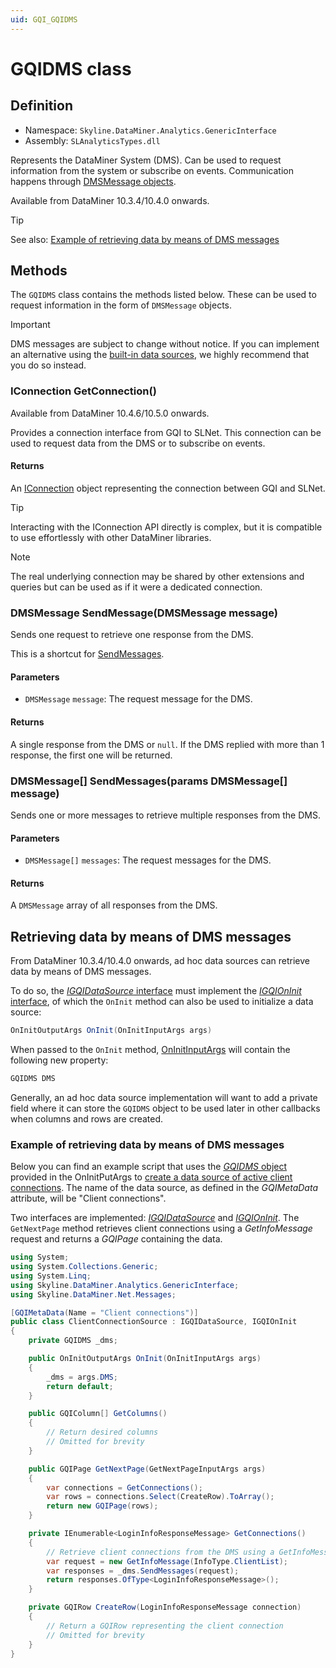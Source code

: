 ```yaml
---
uid: GQI_GQIDMS
---
```


# GQIDMS class

## Definition

- Namespace: `Skyline.DataMiner.Analytics.GenericInterface`
- Assembly: `SLAnalyticsTypes.dll`

Represents the DataMiner System (DMS). Can be used to request information from the system or subscribe on events. Communication happens through [DMSMessage objects](xref:Skyline.DataMiner.Net.Messages).

Available from DataMiner 10.3.4/10.4.0 onwards.<!-- RN 35701 -->

> [!TIP]
> See also: [Example of retrieving data by means of DMS messages](#example-of-retrieving-data-by-means-of-dms-messages)

## Methods

The `GQIDMS` class contains the methods listed below. These can be used to request information in the form of `DMSMessage` objects.

> [!IMPORTANT]
> DMS messages are subject to change without notice. If you can implement an alternative using the [built-in data sources](xref:Query_data_sources), we highly recommend that you do so instead.

### IConnection GetConnection()

Available from DataMiner 10.4.6/10.5.0 onwards.<!-- RN39489 -->

Provides a connection interface from GQI to SLNet. This connection can be used to request data from the DMS or to subscribe on events.

#### Returns

An [IConnection](xref:Skyline.DataMiner.Net.IConnection) object representing the connection between GQI and SLNet.

> [!TIP]
> Interacting with the IConnection API directly is complex, but it is compatible to use effortlessly with other DataMiner libraries.

> [!NOTE]
> The real underlying connection may be shared by other extensions and queries but can be used as if it were a dedicated connection.

### DMSMessage SendMessage(DMSMessage message)

Sends one request to retrieve one response from the DMS.

This is a shortcut for [SendMessages](#dmsmessage-sendmessagesparams-dmsmessage-message).

#### Parameters

- `DMSMessage` `message`: The request message for the DMS.

#### Returns

A single response from the DMS or `null`. If the DMS replied with more than 1 response, the first one will be returned.

### DMSMessage[] SendMessages(params DMSMessage[] message)

Sends one or more messages to retrieve multiple responses from the DMS.

#### Parameters

- `DMSMessage[]` `messages`: The request messages for the DMS.

#### Returns

A `DMSMessage` array of all responses from the DMS.

## Retrieving data by means of DMS messages

From DataMiner 10.3.4/10.4.0 onwards, ad hoc data sources can retrieve data by means of DMS messages. <!-- RN 35701 -->

To do so, the [*IGQIDataSource* interface](xref:GQI_IGQIDataSource) must implement the [*IGQIOnInit* interface](xref:GQI_IGQIOnInit), of which the `OnInit` method can also be used to initialize a data source:

```csharp
OnInitOutputArgs OnInit(OnInitInputArgs args)
```

When passed to the `OnInit` method, [OnInitInputArgs](xref:GQI_OnInitInputArgs) will contain the following new property:

```csharp
GQIDMS DMS
```

Generally, an ad hoc data source implementation will want to add a private field where it can store the `GQIDMS` object to be used later in other callbacks when columns and rows are created.

### Example of retrieving data by means of DMS messages

Below you can find an example script that uses the [*GQIDMS* object](xref:GQI_GQIDMS) provided in the OnInitPutArgs to [create a data source of active client connections](#retrieving-data-by-means-of-dms-messages). The name of the data source, as defined in the *GQIMetaData* attribute, will be "Client connections".

Two interfaces are implemented: [*IGQIDataSource*](xref:GQI_IGQIDataSource) and [*IGQIOnInit*](xref:GQI_IGQIOnInit). The `GetNextPage` method retrieves client connections using a *GetInfoMessage* request and returns a *GQIPage* containing the data.

```csharp
using System;
using System.Collections.Generic;
using System.Linq;
using Skyline.DataMiner.Analytics.GenericInterface;
using Skyline.DataMiner.Net.Messages;

[GQIMetaData(Name = "Client connections")]
public class ClientConnectionSource : IGQIDataSource, IGQIOnInit
{
    private GQIDMS _dms;

    public OnInitOutputArgs OnInit(OnInitInputArgs args)
    {
        _dms = args.DMS;
        return default;
    }

    public GQIColumn[] GetColumns()
    {
        // Return desired columns
        // Omitted for brevity
    }

    public GQIPage GetNextPage(GetNextPageInputArgs args)
    {
        var connections = GetConnections();
        var rows = connections.Select(CreateRow).ToArray();
        return new GQIPage(rows);
    }

    private IEnumerable<LoginInfoResponseMessage> GetConnections()
    {
        // Retrieve client connections from the DMS using a GetInfoMessage request
        var request = new GetInfoMessage(InfoType.ClientList);
        var responses = _dms.SendMessages(request);
        return responses.OfType<LoginInfoResponseMessage>();
    }

    private GQIRow CreateRow(LoginInfoResponseMessage connection)
    {
        // Return a GQIRow representing the client connection
        // Omitted for brevity
    }
}
```
